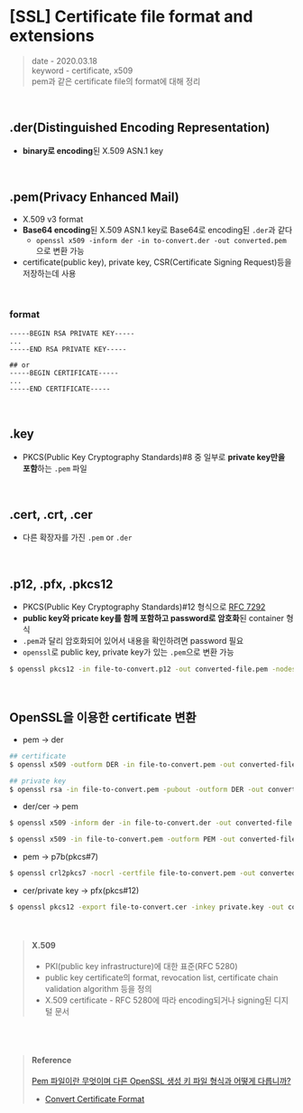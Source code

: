 # [SSL] Certificate file format and extensions
> date - 2020.03.18  
> keyword - certificate, x509  
> pem과 같은 certificate file의 format에 대해 정리

<br>

## .der(Distinguished Encoding Representation)
* **binary로 encoding**된 X.509 ASN.1 key


<br>

## .pem(Privacy Enhanced Mail)
* X.509 v3 format
* **Base64 encoding**된 X.509 ASN.1 key로 Base64로 encoding된 `.der`과 같다
  * `openssl x509 -inform der -in to-convert.der -out converted.pem`으로 변환 가능
* certificate(public key), private key, CSR(Certificate Signing Request)등을 저장하는데 사용

<br>

### format
```
-----BEGIN RSA PRIVATE KEY-----
...
-----END RSA PRIVATE KEY-----

## or
-----BEGIN CERTIFICATE-----
...
-----END CERTIFICATE-----
```


<br>

## .key
* PKCS(Public Key Cryptography Standards)#8 중 일부로 **private key만을 포함**하는 `.pem` 파일


<br>

## .cert, .crt, .cer
* 다른 확장자를 가진 `.pem` or `.der`


<br>

## .p12, .pfx, .pkcs12
* PKCS(Public Key Cryptography Standards)#12 형식으로 [RFC 7292](https://tools.ietf.org/html/rfc7292)
* **public key와 pricate key를 함께 포함하고 password로 암호화**된 container 형식
* `.pem`과 달리 암호화되어 있어서 내용을 확인하려면 password 필요
* `openssl`로 public key, private key가 있는 `.pem`으로 변환 가능
```sh
$ openssl pkcs12 -in file-to-convert.p12 -out converted-file.pem -nodes
```


<br>

## OpenSSL을 이용한 certificate 변환
* pem -> der
```sh
## certificate
$ openssl x509 -outform DER -in file-to-convert.pem -out converted-file.der

## private key
$ openssl rsa -in file-to-convert.pem -pubout -outform DER -out converted-file.der
```

* der/cer -> pem
```sh
$ openssl x509 -inform der -in file-to-convert.der -out converted-file.pem

$ openssl x509 -in file-to-convert.pem -outform PEM -out converted-file.pem
```


* pem -> p7b(pkcs#7)
```sh
$ openssl crl2pkcs7 -nocrl -certfile file-to-convert.pem -out converted-file.p7b -certfile root-chain.cer
```

* cer/private key -> pfx(pkcs#12)
```sh
$ openssl pkcs12 -export file-to-convert.cer -inkey private.key -out converted-file.pfx -certfile root-chain.cer
```


<br>

> #### X.509
> * PKI(public key infrastructure)에 대한 표준(RFC 5280)
> * public key certificate의 format, revocation list, certificate chain validation algorithm 등을 정의
> * X.509 certificate - RFC 5280에 따라 encoding되거나 signing된 디지털 문서


<br><br>

> #### Reference
> [Pem 파일이란 무엇이며 다른 OpenSSL 생성 키 파일 형식과 어떻게 다릅니까?](https://qastack.kr/server/9708/what-is-a-pem-file-and-how-does-it-differ-from-other-openssl-generated-key-file)
> * [Convert Certificate Format](https://www.securesign.kr/guides/SSL-Certificate-Convert-Format)
